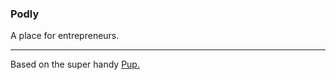 ### Podly
A place for entrepreneurs.

---

Based on the super handy <a href="https://cleverbeagle.com/pup/v1/getting-started">Pup.</a>
